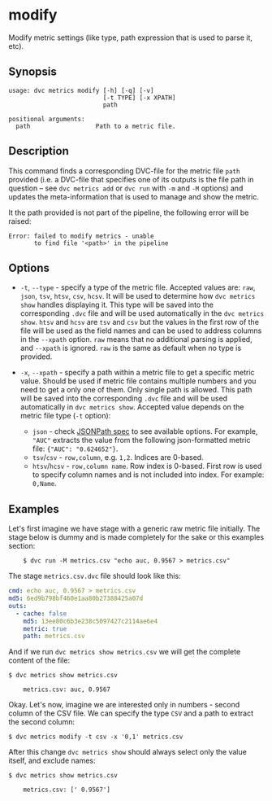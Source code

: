 # modify

Modify metric settings (like type, path expression that is used to parse it,
etc).

## Synopsis

```usage
usage: dvc metrics modify [-h] [-q] [-v]
                          [-t TYPE] [-x XPATH]
                          path

positional arguments:
  path                  Path to a metric file.
```

## Description

This command finds a corresponding DVC-file for the metric file `path` provided
(i.e. a DVC-file that specifies one of its outputs is the file path in question
– see `dvc metrics add` or `dvc run` with `-m` and `-M` options) and updates the
meta-information that is used to manage and show the metric.

It the path provided is not part of the pipeline, the following error will be
raised:

```text
Error: failed to modify metrics - unable
       to find file '<path>' in the pipeline
```

## Options

- `-t`, `--type` - specify a type of the metric file. Accepted values are:
  `raw`, `json`, `tsv`, `htsv`, `csv`, `hcsv`. It will be used to determine how
  `dvc metrics show` handles displaying it. This type will be saved into the
  corresponding `.dvc` file and will be used automatically in the
  `dvc metrics show`. `htsv` and `hcsv` are `tsv` and `csv` but the values in
  the first row of the file will be used as the field names and can be used to
  address columns in the `--xpath` option. `raw` means that no additional
  parsing is applied, and `--xpath` is ignored. `raw` is the same as default
  when no type is provided.

- `-x`, `--xpath` - specify a path within a metric file to get a specific metric
  value. Should be used if metric file contains multiple numbers and you need to
  get a only one of them. Only single path is allowed. This path will be saved
  into the corresponding `.dvc` file and will be used automatically in
  `dvc metrics show`. Accepted value depends on the metric file type (`-t`
  option):

  - `json` - check [JSONPath spec](https://goessner.net/articles/JsonPath/) to
    see available options. For example, `"AUC"` extracts the value from the
    following json-formatted metric file: `{"AUC": "0.624652"}`.
  - `tsv`/`csv` - `row,column`, e.g. `1,2`. Indices are 0-based.
  - `htsv`/`hcsv` - `row,column name`. Row index is 0-based. First row is used
    to specify column names and is not included into index. For example:
    `0,Name`.

## Examples

Let's first imagine we have stage with a generic raw metric file initially. The
stage below is dummy and is made completely for the sake or this examples
section:

```dvc
    $ dvc run -M metrics.csv "echo auc, 0.9567 > metrics.csv"
```

The stage `metrics.csv.dvc` file should look like this:

```yaml
cmd: echo auc, 0.9567 > metrics.csv
md5: 6ed9b798bf460e1aa80b27388425a07d
outs:
  - cache: false
    md5: 13ee80c6b3e238c5097427c2114ae6e4
    metric: true
    path: metrics.csv
```

And if we run `dvc metrics show metrics.csv` we will get the complete content of
the file:

```dvc
$ dvc metrics show metrics.csv

    metrics.csv: auc, 0.9567
```

Okay. Let's now, imagine we are interested only in numbers - second column of
the CSV file. We can specify the type `CSV` and a path to extract the second
column:

```dvc
$ dvc metrics modify -t csv -x '0,1' metrics.csv
```

After this change `dvc metrics show` should always select only the value itself,
and exclude names:

```dvc
$ dvc metrics show metrics.csv

    metrics.csv: [' 0.9567']
```
